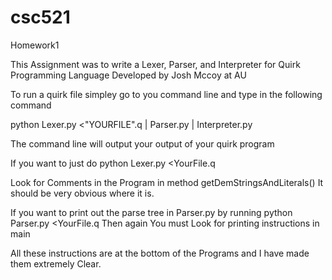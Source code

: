 # csc521
Homework1


This Assignment was to write a Lexer, Parser, and Interpreter for Quirk Programming Language Developed by Josh Mccoy at AU

To run a quirk file simpley go to you command line and type in the following command

python Lexer.py <"YOURFILE".q | Parser.py | Interpreter.py

The command line will output your output of your quirk program

If you want to just do python Lexer.py <YourFile.q

Look for Comments in the Program in method getDemStringsAndLiterals()
It should be very obvious where it is.

If you want to print out the parse tree in Parser.py by running python Parser.py <YourFile.q
Then again You must Look for printing instructions in main

All these instructions are at the bottom of the Programs and I have made them extremely Clear.
